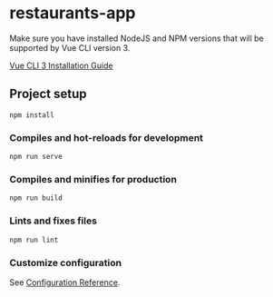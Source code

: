 # restaurants-app

Make sure you have installed NodeJS and NPM versions that will be supported by Vue CLI version 3.

[Vue CLI 3 Installation Guide](https://cli.vuejs.org/guide/installation.html)

## Project setup
```
npm install
```

### Compiles and hot-reloads for development
```
npm run serve
```

### Compiles and minifies for production
```
npm run build
```

### Lints and fixes files
```
npm run lint
```

### Customize configuration
See [Configuration Reference](https://cli.vuejs.org/config/).
